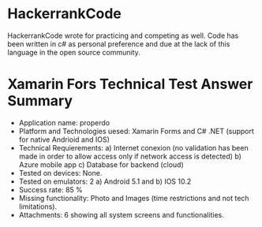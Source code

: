 # HackerrankCode

HackerrankCode wrote for practicing and competing as well.
Code has been written in c# as personal preference and due at the lack of this language in the open source community.

# Xamarin Fors Technical Test Answer Summary

+ Application name: properdo
+ Platform and Technologies uesed: Xamarin Forms and C# .NET (support for native Andrioid and IOS)
+ Technical Requierements: a) Internet conexion (no validation has been made in order to allow access only if network access is detected) b) Azure mobile app c) Database for backend (cloud)
+ Tested on devices: None.
+ Tested on emulators: 2 a) Android 5.1 and b) IOS 10.2
+ Success rate: 85 %
+ Missing functionality: Photo and Images (time restrictions and not tech limitations).
+ Attachments: 6 showing all system screens and functionalities.
